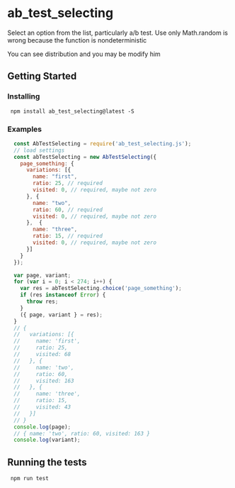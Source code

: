 # ab_test_selecting

Select an option from the list, particularly a/b test.
Use only Math.random is wrong because the function is nondeterministic

You can see distribution and you may be modify him

## Getting Started

### Installing

```
 npm install ab_test_selecting@latest -S
```

### Examples

```javascript
  const AbTestSelecting = require('ab_test_selecting.js');
  // load settings
  const abTestSelecting = new AbTestSelecting({
    page_something: {
      variations: [{
        name: "first",
        ratio: 25, // required
        visited: 0, // required, maybe not zero
      }, {
        name: "two",
        ratio: 60, // required
        visited: 0, // required, maybe not zero
      },  {
        name: "three",
        ratio: 15, // required
        visited: 0, // required, maybe not zero
      }]
    }
  });

  var page, variant;
  for (var i = 0; i < 274; i++) {
    var res = abTestSelecting.choice('page_something');
    if (res instanceof Error) {
      throw res;
    }
    ({ page, variant } = res);
  }
  // {
  //   variations: [{
  //     name: 'first',
  //     ratio: 25,
  //     visited: 68
  //   }, {
  //     name: 'two',
  //     ratio: 60,
  //     visited: 163
  //   }, {
  //     name: 'three',
  //     ratio: 15,
  //     visited: 43
  //   }]
  // }
  console.log(page);
  // { name: 'two', ratio: 60, visited: 163 }
  console.log(variant);

```


## Running the tests

```
 npm run test
```

